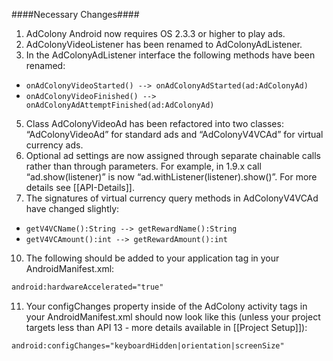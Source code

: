 ####Necessary Changes####
1. AdColony Android now requires OS 2.3.3 or higher to play ads.
2. AdColonyVideoListener has been renamed to AdColonyAdListener.
3. In the AdColonyAdListener interface the following methods have been renamed:
  * `onAdColonyVideoStarted() --­> onAdColonyAdStarted(ad:AdColonyAd)`
  * `onAdColonyVideoFinished() --­> onAdColonyAdAttemptFinished(ad:AdColonyAd)`
5. Class AdColonyVideoAd has been refactored into two classes: “AdColonyVideoAd” for
standard ads and “AdColonyV4VCAd” for virtual currency ads.
6. Optional ad settings are now assigned through separate chainable calls rather than
through parameters. For example, in 1.9.x call “ad.show(listener)” is now “ad.withListener(listener).show()”. For more details see [[API-Details]].
8. The signatures of virtual currency query methods in AdColonyV4VCAd have changed
slightly:
  * `getV4VCName():String --­> getRewardName():String` 
  * `getV4VCAmount():int --­> getRewardAmount():int`
10. The following should be added to your application tag in your AndroidManifest.xml:
```xml
android:hardwareAccelerated="true"
```
11. Your configChanges property inside of the AdColony activity tags in your AndroidManifest.xml should now look like this (unless your project targets less than API 13 - more details available in [[Project Setup]]):
```xml
android:configChanges="keyboardHidden|orientation|screenSize"
```